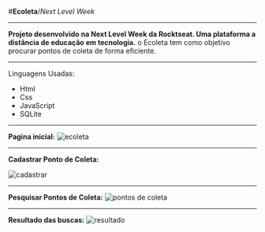  #**Ecoleta**/*Next Level Week*
***
**Projeto desenvolvido na Next Level Week da Rocktseat. Uma plataforma a distância de educação em tecnologia.**
o Ecoleta tem como objetivo procurar pontos de coleta de forma eficiente.
***
Linguagens Usadas:
* Html
* Css
* JavaScript
* SQLite
***
**Pagina inicial:**
![ecoleta](https://user-images.githubusercontent.com/66569311/84450695-5fd94d00-ac27-11ea-8d4a-2e4e8d7f5a48.jpg)
***
**Cadastrar Ponto de Coleta:**

 ![cadastrar](https://user-images.githubusercontent.com/66569311/84450851-c6f70180-ac27-11ea-87a7-938b22d81f42.jpg)
***
**Pesquisar Pontos de Coleta:**
![pontos de coleta](https://user-images.githubusercontent.com/66569311/84450948-0e7d8d80-ac28-11ea-8dc9-5da224fa37b2.jpg)
***
**Resultado das buscas:**
![resultado](https://user-images.githubusercontent.com/66569311/84451069-52709280-ac28-11ea-96b2-eb977c564256.jpg)


